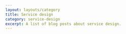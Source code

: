 ```yaml
---
layout: layouts/category
title: Service design
category: service-design
excerpt: A list of blog posts about service design.
---
```


